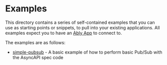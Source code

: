 # Examples

This directory contains a series of self-contained examples that you can use as starting points or snippets, to pull into your existing applications. All examples expect you to have an [Ably App](https://www.ably.com/accounts/any/apps/any) to connect to.

The examples are as follows:

- [simple-pubsub](./simple-pubsub) - A basic example of how to perform basic Pub/Sub with the AsyncAPI spec code

